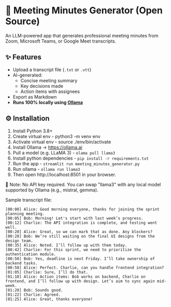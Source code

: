 # 📝 Meeting Minutes Generator (Open Source)

An LLM-powered app that generates professional meeting minutes from Zoom, Microsoft Teams, or Google Meet transcripts.

## ✨ Features
- Upload a transcript file (`.txt` or `.vtt`)
- AI-generated:
  - Concise meeting summary
  - Key decisions made
  - Action items with assignees
- Export as Markdown
- **Runs 100% locally using [Ollama](https://ollama.ai)**

## ⚙️ Installation

1. Install Python 3.8+
2. Create virtual env - python3 -m venv env
3. Activate virtual env - source ./env/bin/activate
4. Install Ollama → https://ollama.ai
5. Pull a model (e.g. LLaMA 3) - `olama pull llama3`
6. Install python dependencies - `pip install -r requirements.txt`
7. Run the app - `streamlit run meeting_minutes_generator.py`
8. Run ollama - `ollama run llama3`
9. Then open http://localhost:8501 in your browser.

🔑 Note:
No API key required.
You can swap "llama3" with any local model supported by Ollama (e.g., mistral, gemma).


Sample transcript file:

```
[00:00] Alice: Good morning everyone, thanks for joining the sprint planning meeting. 
[00:05] Bob: Morning! Let's start with last week’s progress.
[00:12] Charlie: The API integration is complete, and testing went well. 
[00:20] Alice: Great, so we can mark that as done. Any blockers?
[00:28] Bob: We’re still waiting on the final UI designs from the design team. 
[00:35] Alice: Noted. I’ll follow up with them today. 
[00:42] Charlie: For this sprint, we need to prioritize the authentication module. 
[00:50] Bob: Yes, deadline is next Friday. I’ll take ownership of backend tasks. 
[00:58] Alice: Perfect. Charlie, can you handle frontend integration?
[01:05] Charlie: Sure, I’ll do that. 
[01:10] Alice: Action items: Bob works on backend, Charlie on frontend, and I’ll follow up with design. Let’s aim to sync again mid-week.
[01:20] Bob: Sounds good. 
[01:22] Charlie: Agreed. 
[01:25] Alice: Great, thanks everyone!
```
